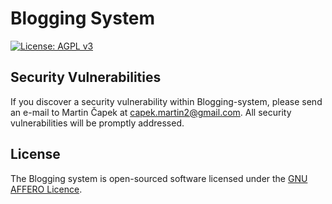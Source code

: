 # Blogging System

[![License: AGPL v3](https://img.shields.io/badge/License-AGPL%20v3-blue.svg)](http://www.gnu.org/licenses/agpl-3.0)
## Security Vulnerabilities

If you discover a security vulnerability within Blogging-system, please send an e-mail to Martin Čapek at capek.martin2@gmail.com. All security vulnerabilities will be promptly addressed.

## License

The Blogging system is open-sourced software licensed under the [GNU AFFERO Licence](https://www.gnu.org/licenses/agpl-3.0.en.html).
